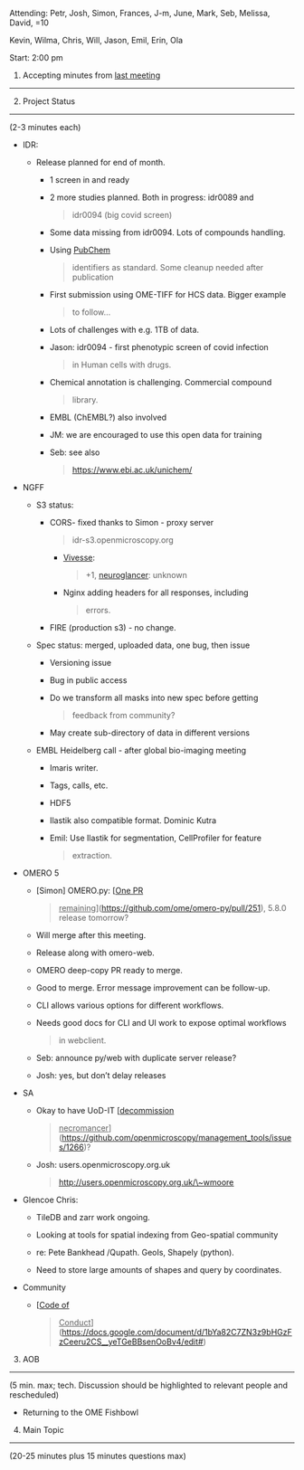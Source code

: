 Attending: Petr, Josh, Simon, Frances, J-m, June, Mark, Seb, Melissa,
David, =10

Kevin, Wilma, Chris, Will, Jason, Emil, Erin, Ola

Start: 2:00 pm

1. Accepting minutes from [<u>last meeting</u>](https://drive.google.com/open?id=0B9Xg53EhqUycZEVHclBwRHNFRGM)
--------------------------------------------------------------------------------------------------------------

2. Project Status
-----------------

(2-3 minutes each)

-   IDR:

    -   Release planned for end of month.

        -   1 screen in and ready

        -   2 more studies planned. Both in progress: idr0089 and
            > idr0094 (big covid screen)

        -   Some data missing from idr0094. Lots of compounds handling.

        -   Using [<u>PubChem</u>](https://pubchem.ncbi.nlm.nih.gov/)
            > identifiers as standard. Some cleanup needed after
            > publication

        -   First submission using OME-TIFF for HCS data. Bigger example
            > to follow…

        -   Lots of challenges with e.g. 1TB of data.

        -   Jason: idr0094 - first phenotypic screen of covid infection
            > in Human cells with drugs.

        -   Chemical annotation is challenging. Commercial compound
            > library.

        -   EMBL (ChEMBL?) also involved

        -   JM: we are encouraged to use this open data for training

        -   Seb: see also
            > [<u>https://www.ebi.ac.uk/unichem/</u>](https://www.ebi.ac.uk/unichem/)

-   NGFF

    -   S3 status:

        -   CORS- fixed thanks to Simon - proxy server
            > idr-s3.openmicroscopy.org

            -   [<u>Vivesse</u>](https://hms-dbmi.github.io/vizarr?source=https%3A%2F%2Fidr-s3.openmicroscopy.org%2Fidr%2Fzarr%2Fv0.1%2F9822151.zarr):
                > +1,
                > [<u>neuroglancer</u>](https://neuroglancer-demo.appspot.com/#!%7B%22dimensions%22:%7B%22x%22:%5B1%2C%22%22%5D%2C%22y%22:%5B1%2C%22%22%5D%2C%22z%22:%5B1%2C%22%22%5D%2C%22c%22:%5B1%2C%22%22%5D%2C%22t%22:%5B1%2C%22%22%5D%7D%2C%22position%22:%5B120.38370513916016%2C144.28720092773438%2C120.5%2C0.5%2C0.5%5D%2C%22crossSectionScale%22:0.5220927770163193%2C%22projectionOrientation%22:%5B-0.024500180035829544%2C-0.42064404487609863%2C-0.00928647443652153%2C0.906847357749939%5D%2C%22projectionScale%22:551.2009490847719%2C%22layers%22:%5B%7B%22type%22:%22image%22%2C%22source%22:%7B%22url%22:%22zarr://https://idr-s3.openmicroscopy.org/idr/outreach/55204.zarr/%22%2C%22transform%22:%7B%22matrix%22:%5B%5B0%2C0%2C0%2C0%2C1%2C0%5D%2C%5B0%2C0%2C0%2C1%2C0%2C0%5D%2C%5B0%2C0%2C1%2C0%2C0%2C0%5D%2C%5B0%2C1%2C0%2C0%2C0%2C0%5D%2C%5B1%2C0%2C0%2C0%2C0%2C0%5D%5D%2C%22outputDimensions%22:%7B%22x%22:%5B1%2C%22%22%5D%2C%22y%22:%5B1%2C%22%22%5D%2C%22z%22:%5B1%2C%22%22%5D%2C%22c%22:%5B1%2C%22%22%5D%2C%22t%22:%5B1%2C%22%22%5D%7D%7D%7D%2C%22shader%22:%22#uicontrol%20vec3%20color%20color%28default=%5C%22white%5C%22%29%5Cn#uicontrol%20float%20min%20slider%28min=0%2C%20max=1.0%2C%20default=1.0%29%5Cn#uicontrol%20float%20max%20slider%28min=0%2C%20max=1.0%2C%20default=1.0%29%5Cn%5Cnfloat%20scale%28float%20x%29%20%7B%5Cn%20%20return%20%28x%20-%20min%29%20/%20%28max%20-%20min%29%3B%5Cn%7D%5Cnvoid%20main%28%29%20%7B%5Cn%20%20emitRGB%28%5Cn%20%20%20%20color%20%2A%20vec3%28%5Cn%20%20%20%20%20%20scale%28toNormalized%28getDataValue%28%29%29%29%2C%5Cn%20%20%20%20%20%20scale%28toNormalized%28getDataValue%28%29%29%29%2C%5Cn%20%20%20%20%20%20scale%28toNormalized%28getDataValue%28%29%29%29%5Cn%20%20%20%20%29%5Cn%20%20%29%3B%5Cn%7D%22%2C%22shaderControls%22:%7B%22min%22:0%2C%22max%22:0.04%7D%2C%22name%22:%2255204.zarr%22%7D%5D%2C%22selectedLayer%22:%7B%22layer%22:%2255204.zarr%22%2C%22size%22:697%7D%2C%22layout%22:%224panel%22%7D):
                > unknown

            -   Nginx adding headers for all responses, including
                > errors.

        -   FIRE (production s3) - no change.

    -   Spec status: merged, uploaded data, one bug, then issue

        -   Versioning issue

        -   Bug in public access

        -   Do we transform all masks into new spec before getting
            > feedback from community?

        -   May create sub-directory of data in different versions

    -   EMBL Heidelberg call - after global bio-imaging meeting

        -   Imaris writer.

        -   Tags, calls, etc.

        -   HDF5

        -   Ilastik also compatible format. Dominic Kutra

        -   Emil: Use Ilastik for segmentation, CellProfiler for feature
            > extraction.

-   OMERO 5

    -   \[Simon\] OMERO.py: [<u>One PR
        > remaining</u>](https://github.com/ome/omero-py/pull/251),
        > 5.8.0 release tomorrow?

    -   Will merge after this meeting.

    -   Release along with omero-web.

    -   OMERO deep-copy PR ready to merge.

    -   Good to merge. Error message improvement can be follow-up.

    -   CLI allows various options for different workflows.

    -   Needs good docs for CLI and UI work to expose optimal workflows
        > in webclient.

    -   Seb: announce py/web with duplicate server release?

    -   Josh: yes, but don’t delay releases

-   SA

    -   Okay to have UoD-IT [<u>decommission
        > necromancer</u>](https://github.com/openmicroscopy/management_tools/issues/1266)?

    -   Josh: users.openmicroscopy.org.uk
        > [<u>http://users.openmicroscopy.org.uk/\~wmoore</u>](http://users.openmicroscopy.org.uk/~wmoore)

-   Glencoe Chris:

    -   TileDB and zarr work ongoing.

    -   Looking at tools for spatial indexing from Geo-spatial community

    -   re: Pete Bankhead /Qupath. GeoIs, Shapely (python).

    -   Need to store large amounts of shapes and query by coordinates.

-   Community

    -   [<u>Code of
        > Conduct</u>](https://docs.google.com/document/d/1bYa82C7ZN3z9bHGzFzCeeru2CS__yeTGeBBsenOoBv4/edit#)

3. AOB
------

(5 min. max; tech. Discussion should be highlighted to relevant people
and rescheduled)

-   Returning to the OME Fishbowl

4. Main Topic
-------------

(20-25 minutes plus 15 minutes questions max)
